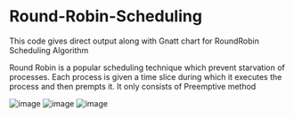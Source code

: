 # Round-Robin-Scheduling
This code gives direct output along with Gnatt chart for RoundRobin Scheduling Algorithm

Round Robin is a popular scheduling technique which prevent starvation of processes. Each process is given a time slice during which it executes the process and then prempts it.
It only consists of Preemptive method

![image](https://user-images.githubusercontent.com/97832138/233837861-858b2bf4-9040-49f3-b05a-79b8e7e0cdb4.png)
![image](https://user-images.githubusercontent.com/97832138/233837871-f8487bfe-8815-471c-886d-003ff3aa385b.png)
![image](https://user-images.githubusercontent.com/97832138/233837876-56f5c047-deff-4c3d-8e20-e0064eb31b90.png)
